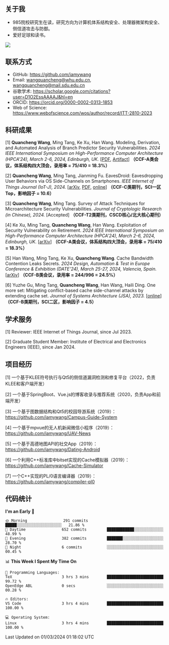## 关于我

- 985院校研究生在读，研究方向为计算机体系结构安全、处理器微架构安全、侧信道攻击与防御。
- 爱好足球和读书。

![](https://github-readme-stats-iamywang.vercel.app/api?username=iamywang&theme=buefy&count_private=true&show_icons=true&hide_border=true&hide_title=true)


## 联系方式

- GitHub: https://github.com/iamywang
- Email: wangquancheng@whu.edu.cn, wangquancheng@mail.sdu.edu.cn
- 谷歌学术: https://scholar.google.com/citations?user=D1O2EssAAAAJ&hl=en
- ORCID: https://orcid.org/0000-0002-0313-1853
- Web of Science: https://www.webofscience.com/wos/author/record/ITT-2810-2023

## 科研成果

[1] **Quancheng Wang**, Ming Tang, Ke Xu, Han Wang. Modeling, Derivation, and Automated Analysis of Branch Predictor Security Vulnerabilities. *2024 IEEE International Symposium on High-Performance Computer Architecture (HPCA'24), March 2-6, 2024, Edinburgh, UK.* [[PDF](https://iamywang.github.io/pubs/wang24hpca.pdf), [Artifact](https://github.com/iamywang/bp-security-framework)]
**（CCF-A类会议，体系结构四大顶会，录用率 = 75/410 = 18.3%）**

[2] **Quancheng Wang**, Ming Tang, Jianming Fu. EavesDroid: Eavesdropping User Behaviors via OS Side-Channels on Smartphones. *IEEE Internet of Things Journal (IoT-J), 2024.* [[arXiv](https://arxiv.org/pdf/2303.03700.pdf), [PDF](https://iamywang.github.io/pubs/wang23iotj.pdf), [online](http://dx.doi.org/10.1109/JIOT.2023.3298992)]
**（CCF-C类期刊，SCI一区Top，影响因子 = 10.6）**

[3] **Quancheng Wang**, Ming Tang. Survey of Attack Techniques for Microarchitecture Security Vulnerabilities. *Journal of Cryptologic Research (in Chinese), 2024.* [Accepted]
**（CCF-T2类期刊，CSCD核心/北大核心期刊）**

[4] Ke Xu, Ming Tang, **Quancheng Wang**, Han Wang. Exploitation of Security Vulnerability on Retirement. *2024 IEEE International Symposium on High-Performance Computer Architecture (HPCA'24), March 2-6, 2024, Edinburgh, UK.* [[arXiv](https://arxiv.org/pdf/2307.12486.pdf)]
**（CCF-A类会议，体系结构四大顶会，录用率 = 75/410 = 18.3%）**

[5] Han Wang, Ming Tang, Ke Xu, **Quancheng Wang**. Cache Bandwidth Contention Leaks Secrets. *2024 Design, Automation & Test in Europe Conference & Exhibition (DATE'24), March 25-27, 2024, Valencia, Spain.* [[arXiv](http://arxiv.org/pdf/2306.01996.pdf)]
**（CCF-B类会议，录用率 = 244/996 = 24.5%）**

[6] Yuzhe Gu, Ming Tang, **Quancheng Wang**, Han Wang, Haili Ding. One more set: Mitigating conflict-based cache side-channel attacks by extending cache set. *Journal of Systems Architecture (JSA), 2023.* [[online](https://doi.org/10.1016/j.sysarc.2023.102997)]
**（CCF-B类期刊，SCI二区，影响因子 = 4.5）**

## 学术服务

[1] Reviewer: IEEE Internet of Things Journal, since Jul 2023.

[2] Graduate Student Member: Institute of Electrical and Electronics Engineers (IEEE), since Jan 2024.


## 项目经历

[1] 一个基于KLEE符号执行与Qt5的侧信道漏洞检测和修复平台（2022，负责KLEE和客户端开发）

[2] 一个基于SpringBoot、Vue.js的博客收录与推荐系统（2020，负责App和前端开发）

[3] 一个基于图数据结构和Qt5的校园导游系统（2019）：https://github.com/iamywang/Campus-Guide-System

[4] 一个基于mpvue的无人机新闻微信小程序（2019）：https://github.com/iamywang/UAV-News

[5] 一个基于高德地图API的社交App（2019）：https://github.com/iamywang/Dating-Android

[6] 一个利用C++标准库中bitset实现的Cache模拟器（2019）：https://github.com/iamywang/Cache-Simulator

[7] 一个C++实现的PL/0语言编译器（2019）：https://github.com/iamywang/compiler-pl0

## 代码统计

<!--START_SECTION:waka-->
**I'm an Early 🐤** 

```text
🌞 Morning                291 commits         █████░░░░░░░░░░░░░░░░░░░░   21.86 % 
🌆 Daytime                652 commits         ████████████░░░░░░░░░░░░░   48.99 % 
🌃 Evening                382 commits         ███████░░░░░░░░░░░░░░░░░░   28.70 % 
🌙 Night                  6 commits           ░░░░░░░░░░░░░░░░░░░░░░░░░   00.45 % 
```


📊 **This Week I Spent My Time On** 

```text
💬 Programming Languages: 
TeX                      3 hrs 3 mins        █████████████████████████   99.72 % 
OpenEdge ABL             0 secs              ░░░░░░░░░░░░░░░░░░░░░░░░░   00.28 % 

🔥 Editors: 
VS Code                  3 hrs 4 mins        █████████████████████████   100.00 % 

💻 Operating System: 
Linux                    3 hrs 4 mins        █████████████████████████   100.00 % 
```


 Last Updated on 01/03/2024 01:18:02 UTC
<!--END_SECTION:waka-->
